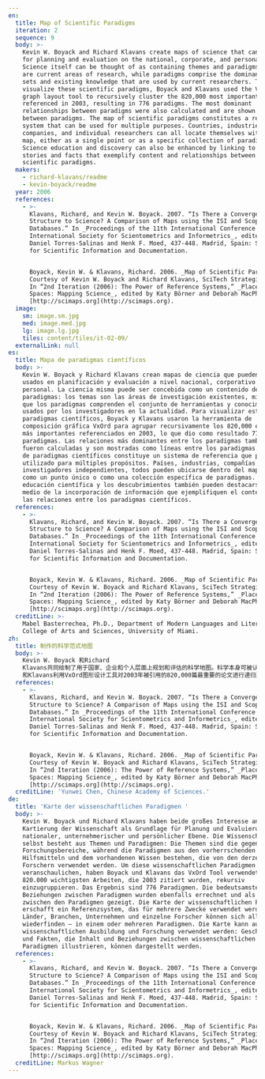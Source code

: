 ```yaml
---
en:
  title: Map of Scientific Paradigms
  iteration: 2
  sequence: 9
  body: >-
    Kevin W. Boyack and Richard Klavans create maps of science that can be used
    for planning and evaluation on the national, corporate, and personal levels.
    Science itself can be thought of as containing themes and paradigms: themes
    are current areas of research, while paradigms comprise the dominant tool
    sets and existing knowledge that are used by current researchers. To
    visualize these scientific paradigms, Boyack and Klavans used the VxOrd
    graph layout tool to recursively cluster the 820,000 most important papers
    referenced in 2003, resulting in 776 paradigms. The most dominant
    relationships between paradigms were also calculated and are shown as lines
    between paradigms. The map of scientific paradigms constitutes a reference
    system that can be used for multiple purposes. Countries, industries,
    companies, and individual researchers can all locate themselves within the
    map, either as a single point or as a specific collection of paradigms.
    Science education and discovery can also be enhanced by linking to the map
    stories and facts that exemplify content and relationships between
    scientific paradigms.
  makers:
    - richard-klavans/readme
    - kevin-boyack/readme
  year: 2006
  references:
    - >-
      Klavans, Richard, and Kevin W. Boyack. 2007. “Is There a Convergent
      Structure to Science? A Comparison of Maps using the ISI and Scopus
      Databases.” In _Proceedings of the 11th International Conference of the
      International Society for Scientometrics and Informetrics_, edited by
      Daniel Torres-Salinas and Henk F. Moed, 437-448. Madrid, Spain: Society
      for Scientific Information and Documentation.


      Boyack, Kevin W. & Klavans, Richard. 2006. _Map of Scientific Paradigms_.
      Courtesy of Kevin W. Boyack and Richard Klavans, SciTech Strategies, Inc.
      In “2nd Iteration (2006): The Power of Reference Systems,” _Places &
      Spaces: Mapping Science_, edited by Katy Börner and Deborah MacPherson.
      [http://scimaps.org](http://scimaps.org).
  image:
    sm: image.sm.jpg
    med: image.med.jpg
    lg: image.lg.jpg
    tiles: content/tiles/it-02-09/
  externalLink: null
es:
  title: Mapa de paradigmas científicos
  body: >-
    Kevin W. Boyack y Richard Klavans crean mapas de ciencia que pueden ser
    usados en planificación y evaluación a nivel nacional, corporativo y
    personal. La ciencia misma puede ser concebida como un contenido de temas y
    paradigmas: los temas son las áreas de investigación existentes, mientras
    que los paradigmas comprenden el conjunto de herramientas y conocimientos
    usados por los investigadores en la actualidad. Para visualizar estos
    paradigmas científicos, Boyack y Klavans usaron la herramienta de
    composición gráfica VxOrd para agrupar recursivamente los 820,000 ensayos
    más importantes referenciados en 2003, lo que dio como resultado 776
    paradigmas. Las relaciones más dominantes entre los paradigmas también
    fueron calculadas y son mostradas como líneas entre los paradigmas. El mapa
    de paradigmas científicos constituye un sistema de referencia que puede ser
    utilizado para múltiples propósitos. Países, industrias, compañías e
    investigadores independientes, todos pueden ubicarse dentro del mapa, ya sea
    como un punto único o como una colección específica de paradigmas. La
    educación científica y los descubrimientos también pueden destacarse por
    medio de la incorporación de información que ejemplifiquen el contenido y
    las relaciones entre los paradigmas científicos.
  references:
    - >-
      Klavans, Richard, and Kevin W. Boyack. 2007. “Is There a Convergent
      Structure to Science? A Comparison of Maps using the ISI and Scopus
      Databases.” In _Proceedings of the 11th International Conference of the
      International Society for Scientometrics and Informetrics_, edited by
      Daniel Torres-Salinas and Henk F. Moed, 437-448. Madrid, Spain: Society
      for Scientific Information and Documentation.


      Boyack, Kevin W. & Klavans, Richard. 2006. _Map of Scientific Paradigms_.
      Courtesy of Kevin W. Boyack and Richard Klavans, SciTech Strategies, Inc.
      In “2nd Iteration (2006): The Power of Reference Systems,” _Places &
      Spaces: Mapping Science_, edited by Katy Börner and Deborah MacPherson.
      [http://scimaps.org](http://scimaps.org).
  creditLine: >-
    Mabel Basterrechea, Ph.D., Department of Modern Languages and Literatures,
    College of Arts and Sciences, University of Miami.
zh:
  title: 制作的科学范式地图
  body: >-
    Kevin W. Boyack 和Richard
    Klavans共同绘制了用于国家、企业和个人层面上规划和评估的科学地图。科学本身可被认为含有主题和范式：主题就是当前的研究领域；范式则包含了由当前研究者使用的主流工具集合和现有知识。为了对科学范式进行可视化，Boyack
    和Klavans利用VxOrd图形设计工具对2003年被引用的820,000篇最重要的论文进行递归聚类，最终获得了776个范式。他们还计算了范式之间最重要的关系，并用连线表示范式之间的联系，科学范式的地图构建了一个适用于多种目标的参考系统。国家、产业、企业以及单个研究者能够以单点或特定组合的范式呈现在地图中，通过与科学范式之间内容和关系的实例（故事和事实）进行链接，也可以提高科学教育水平以及促进科学发现。
  references:
    - >-
      Klavans, Richard, and Kevin W. Boyack. 2007. “Is There a Convergent
      Structure to Science? A Comparison of Maps using the ISI and Scopus
      Databases.” In _Proceedings of the 11th International Conference of the
      International Society for Scientometrics and Informetrics_, edited by
      Daniel Torres-Salinas and Henk F. Moed, 437-448. Madrid, Spain: Society
      for Scientific Information and Documentation.


      Boyack, Kevin W. & Klavans, Richard. 2006. _Map of Scientific Paradigms_.
      Courtesy of Kevin W. Boyack and Richard Klavans, SciTech Strategies, Inc.
      In “2nd Iteration (2006): The Power of Reference Systems,” _Places &
      Spaces: Mapping Science_, edited by Katy Börner and Deborah MacPherson.
      [http://scimaps.org](http://scimaps.org).
  creditLine: 'Yunwei Chen, Chinese Academy of Sciences.'
de:
  title: 'Karte der wissenschaftlichen Paradigmen '
  body: >-
    Kevin W. Boyack und Richard Klavans haben beide großes Interesse an der
    Kartierung der Wissenschaft als Grundlage für Planung und Evaluierung auf
    nationaler, unternehmerischer und persönlicher Ebene. Die Wissenschaft
    selbst besteht aus Themen und Paradigmen: Die Themen sind die gegenwärtigen
    Forschungsbereiche, während die Paradigmen aus den vorherrschenden
    Hilfsmitteln und dem vorhandenen Wissen bestehen, die von den derzeitigen
    Forschern verwendet werden. Um diese wissenschaftlichen Paradigmen zu
    veranschaulichen, haben Boyack und Klavans das VxOrd Tool verwendet, um die
    820.000 wichtigsten Arbeiten, die 2003 zitiert wurden, rekursiv
    einzugruppieren. Das Ergebnis sind 776 Paradigmen. Die bedeutsamsten
    Beziehungen zwischen Paradigmen wurden ebenfalls errechnet und als Linien
    zwischen den Paradigmen gezeigt. Die Karte der wissenschaftlichen Paradigmen
    erschafft ein Referenzsystem, das für mehrere Zwecke verwendet werden kann.
    Länder, Branchen, Unternehmen und einzelne Forscher können sich alle darin
    wiederfinden – in einem oder mehreren Paradigmen. Die Karte kann auch in der
    wissenschaftlichen Ausbildung und Forschung verwendet werden: Geschichten
    und Fakten, die Inhalt und Beziehungen zwischen wissenschaftlichen
    Paradigmen illustrieren, können dargestellt werden.
  references:
    - >-
      Klavans, Richard, and Kevin W. Boyack. 2007. “Is There a Convergent
      Structure to Science? A Comparison of Maps using the ISI and Scopus
      Databases.” In _Proceedings of the 11th International Conference of the
      International Society for Scientometrics and Informetrics_, edited by
      Daniel Torres-Salinas and Henk F. Moed, 437-448. Madrid, Spain: Society
      for Scientific Information and Documentation.


      Boyack, Kevin W. & Klavans, Richard. 2006. _Map of Scientific Paradigms_.
      Courtesy of Kevin W. Boyack and Richard Klavans, SciTech Strategies, Inc.
      In “2nd Iteration (2006): The Power of Reference Systems,” _Places &
      Spaces: Mapping Science_, edited by Katy Börner and Deborah MacPherson.
      [http://scimaps.org](http://scimaps.org).
  creditLine: Markus Wagner
---
```


